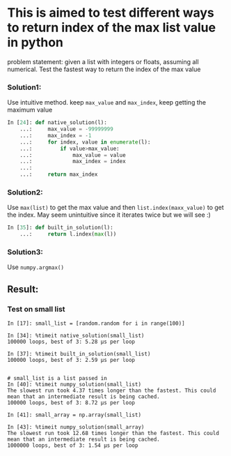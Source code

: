 # This is aimed to test different ways to return index of the max list value in python

problem statement: given a list with integers or floats, assuming all numerical. Test the fastest way to return the index of the max value


### Solution1:

Use intuitive method. keep `max_value` and `max_index`, keep getting the maximum value

```python
In [24]: def native_solution(l):
    ...:     max_value = -99999999
    ...:     max_index = -1
    ...:     for index, value in enumerate(l):
    ...:         if value>max_value:
    ...:             max_value = value
    ...:             max_index = index
    ...:
    ...:     return max_index
```


### Solution2:

Use `max(list)` to get the max value and then `list.index(maxx_value)` to get the index. May seem unintuitive since it iterates twice but we will see :)

```python
In [35]: def built_in_solution(l):
    ...:     return l.index(max(l))
```

### Solution3:

Use `numpy.argmax()` 


## Result:

### Test on small list
`In [17]: small_list = [random.random for i in range(100)]`

```
In [34]: %timeit native_solution(small_list)
100000 loops, best of 3: 5.28 µs per loop

In [37]: %timeit built_in_solution(small_list)
100000 loops, best of 3: 2.59 µs per loop


# small_list is a list passed in
In [40]: %timeit numpy_solution(small_list)
The slowest run took 4.37 times longer than the fastest. This could mean that an intermediate result is being cached.
100000 loops, best of 3: 8.72 µs per loop

In [41]: small_array = np.array(small_list)

In [43]: %timeit numpy_solution(small_array)
The slowest run took 12.68 times longer than the fastest. This could mean that an intermediate result is being cached.
1000000 loops, best of 3: 1.54 µs per loop
```



